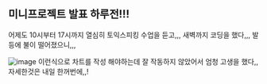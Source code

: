 ## 미니프로젝트 발표 하루전!!!
어제도 10시부터 17시까지 열심히 토익스피킹 수업을 듣고,,,
새벽까지 코딩을 했다,,, 발등에 불이 떨어졌으니,,,

![image](https://github.com/user-attachments/assets/436c24bf-88d1-4600-ab7c-4c075caba69f)
이런식으로 차트를 작성 해야하는데 잘 작동하지 않았어서 엄청 고생을 했다,,
자세한것은 내일 한꺼번에,,!
